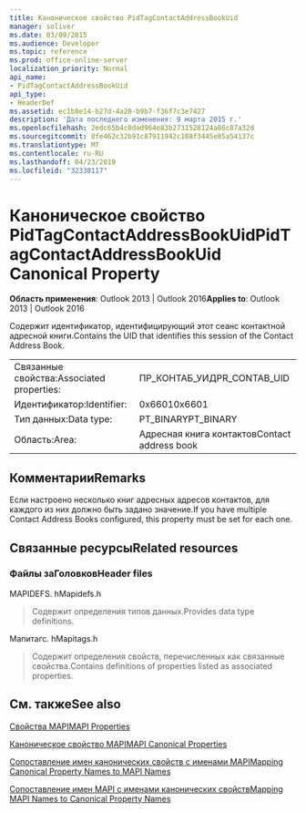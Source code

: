 ```yaml
---
title: Каноническое свойство PidTagContactAddressBookUid
manager: soliver
ms.date: 03/09/2015
ms.audience: Developer
ms.topic: reference
ms.prod: office-online-server
localization_priority: Normal
api_name:
- PidTagContactAddressBookUid
api_type:
- HeaderDef
ms.assetid: ec1b8e14-b27d-4a28-b9b7-f36f7c3e7427
description: 'Дата последнего изменения: 9 марта 2015 г.'
ms.openlocfilehash: 2edc65b4c0dad964e83b2731528124a86c87a32d
ms.sourcegitcommit: 8fe462c32b91c87911942c188f3445e85a54137c
ms.translationtype: MT
ms.contentlocale: ru-RU
ms.lasthandoff: 04/23/2019
ms.locfileid: "32338117"
---
```

# <a name="pidtagcontactaddressbookuid-canonical-property"></a><span data-ttu-id="299df-103">Каноническое свойство PidTagContactAddressBookUid</span><span class="sxs-lookup"><span data-stu-id="299df-103">PidTagContactAddressBookUid Canonical Property</span></span>

  
  
<span data-ttu-id="299df-104">**Область применения**: Outlook 2013 | Outlook 2016</span><span class="sxs-lookup"><span data-stu-id="299df-104">**Applies to**: Outlook 2013 | Outlook 2016</span></span> 
  
<span data-ttu-id="299df-105">Содержит идентификатор, идентифицирующий этот сеанс контактной адресной книги.</span><span class="sxs-lookup"><span data-stu-id="299df-105">Contains the UID that identifies this session of the Contact Address Book.</span></span>
  
|||
|:-----|:-----|
|<span data-ttu-id="299df-106">Связанные свойства:</span><span class="sxs-lookup"><span data-stu-id="299df-106">Associated properties:</span></span>  <br/> |<span data-ttu-id="299df-107">ПР_КОНТАБ_УИД</span><span class="sxs-lookup"><span data-stu-id="299df-107">PR_CONTAB_UID</span></span>  <br/> |
|<span data-ttu-id="299df-108">Идентификатор:</span><span class="sxs-lookup"><span data-stu-id="299df-108">Identifier:</span></span>  <br/> |<span data-ttu-id="299df-109">0x6601</span><span class="sxs-lookup"><span data-stu-id="299df-109">0x6601</span></span>  <br/> |
|<span data-ttu-id="299df-110">Тип данных:</span><span class="sxs-lookup"><span data-stu-id="299df-110">Data type:</span></span>  <br/> |<span data-ttu-id="299df-111">PT_BINARY</span><span class="sxs-lookup"><span data-stu-id="299df-111">PT_BINARY</span></span>  <br/> |
|<span data-ttu-id="299df-112">Область:</span><span class="sxs-lookup"><span data-stu-id="299df-112">Area:</span></span>  <br/> |<span data-ttu-id="299df-113">Адресная книга контактов</span><span class="sxs-lookup"><span data-stu-id="299df-113">Contact address book</span></span>  <br/> |
   
## <a name="remarks"></a><span data-ttu-id="299df-114">Комментарии</span><span class="sxs-lookup"><span data-stu-id="299df-114">Remarks</span></span>

<span data-ttu-id="299df-115">Если настроено несколько книг адресных адресов контактов, для каждого из них должно быть задано значение.</span><span class="sxs-lookup"><span data-stu-id="299df-115">If you have multiple Contact Address Books configured, this property must be set for each one.</span></span> 
  
## <a name="related-resources"></a><span data-ttu-id="299df-116">Связанные ресурсы</span><span class="sxs-lookup"><span data-stu-id="299df-116">Related resources</span></span>

### <a name="header-files"></a><span data-ttu-id="299df-117">Файлы заГоловков</span><span class="sxs-lookup"><span data-stu-id="299df-117">Header files</span></span>

<span data-ttu-id="299df-118">MAPIDEFS. h</span><span class="sxs-lookup"><span data-stu-id="299df-118">Mapidefs.h</span></span>
  
> <span data-ttu-id="299df-119">Содержит определения типов данных.</span><span class="sxs-lookup"><span data-stu-id="299df-119">Provides data type definitions.</span></span>
    
<span data-ttu-id="299df-120">Мапитагс. h</span><span class="sxs-lookup"><span data-stu-id="299df-120">Mapitags.h</span></span>
  
> <span data-ttu-id="299df-121">Содержит определения свойств, перечисленных как связанные свойства.</span><span class="sxs-lookup"><span data-stu-id="299df-121">Contains definitions of properties listed as associated properties.</span></span>
    
## <a name="see-also"></a><span data-ttu-id="299df-122">См. также</span><span class="sxs-lookup"><span data-stu-id="299df-122">See also</span></span>



[<span data-ttu-id="299df-123">Свойства MAPI</span><span class="sxs-lookup"><span data-stu-id="299df-123">MAPI Properties</span></span>](mapi-properties.md)
  
[<span data-ttu-id="299df-124">Каноническое свойство MAPI</span><span class="sxs-lookup"><span data-stu-id="299df-124">MAPI Canonical Properties</span></span>](mapi-canonical-properties.md)
  
[<span data-ttu-id="299df-125">Сопоставление имен канонических свойств с именами MAPI</span><span class="sxs-lookup"><span data-stu-id="299df-125">Mapping Canonical Property Names to MAPI Names</span></span>](mapping-canonical-property-names-to-mapi-names.md)
  
[<span data-ttu-id="299df-126">Сопоставление имен MAPI с именами канонических свойств</span><span class="sxs-lookup"><span data-stu-id="299df-126">Mapping MAPI Names to Canonical Property Names</span></span>](mapping-mapi-names-to-canonical-property-names.md)


